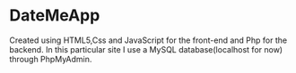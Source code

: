 # DateMeApp
Created using HTML5,Css and JavaScript for the front-end and Php for the backend. In this particular site I use a MySQL database(localhost for now) through PhpMyAdmin.
